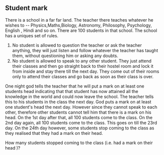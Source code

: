 ## Student mark

There is a school in a far far land. The teacher there teaches whatever he wishes to -- Physics,Maths,Biology, Astronomy, Philosophy, Psychology, English , Hindi and so on. There are 100 students in that school. The school has a uniques set of rules.
1. No student is allowed to question the teacher or ask the teacher anything, they will just listen and follow whatever the teacher has taught them, without questioning him or asking any doubts.
2. No student is allowed to speak to any other student. They just  attend their classes and then go straight back to their hostel room and lock it from inside and stay there till the next day. They come out of their rooms only to attend their classes and go back as soon as  their class is over.

One night god tells the teacher that he will put a mark on at least one students head indicating that that student has now attained all the knowledge in the world and could now leave the school. The teacher tells this to his students in the class the next day.
God puts a mark on at least one student's head the next day. 
However since they cannot speak to each other, therefore other students cannot tell him that there is a mark on his head.
On the 1st day after that, all 100 students come to the class.
On the 2nd day again, all 100 students come to the class.
This goes on till the 23rd day.
On the 24th day however, some students stop coming to the class as they realised that they had a mark on their head.

How many students stopped coming to the class (i.e. had a mark on their head )? 
